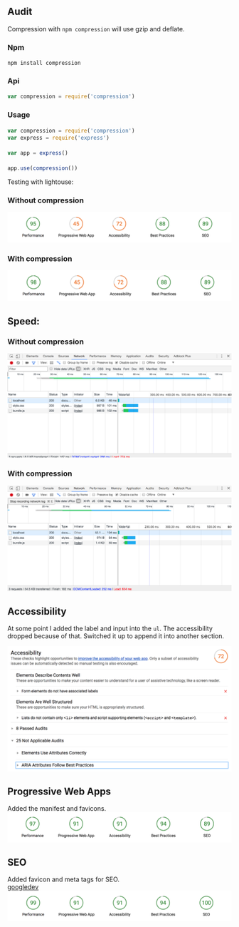 ## Audit
Compression with `npm compression` will use gzip and deflate.

### Npm
```
npm install compression
```

### Api
```Javascript
var compression = require('compression')
```

### Usage
```Javascript
var compression = require('compression')
var express = require('express')

var app = express()

app.use(compression())

```
Testing with lightouse:

### Without compression
![without compression](images/performance.png)

### With compression
![with compression](images/performance-with.png)

## Speed:
### Without compression
![network](images/networkwith.png)
### With compression
![network](images/network.png)

## Accessibility
At some point I added the label and input into the `ul`.  The accessibility dropped because of that. Switched it up to append it  into another section.

![acess](images/accessibility.png)

## Progressive Web Apps
Added the manifest and favicons.
![seo](images/seo.png)

## SEO
Added favicon and meta tags for SEO.  
[googledev](https://developers.google.com/web/tools/lighthouse/audits/description)
![PWA](images/thatperformancetho.png)
